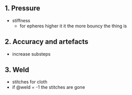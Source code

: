 ## 1. Pressure
- stiffness 
  - for epheres higher it it the more bouncy the thing is
## 2. Accuracy and artefacts
- increase substeps
## 3. Weld
- stitches for cloth
- if @weld = -1 the stitches are gone
